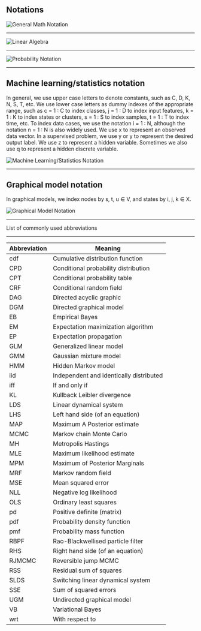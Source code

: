 Notations
---

![General Math Notation](general-math-notation.png)

---

![Linear Algebra](general-math-and-linear-algebra.png)

---

![Probability Notation](probability-notation.png)

---
Machine learning/statistics notation
---

In general, we use upper case letters to denote constants, such as C, D, K, N, S, T, etc. We
use lower case letters as dummy indexes of the appropriate range, such as c = 1 : C to index
classes, j = 1 : D to index input features, k = 1 : K to index states or clusters, s = 1 : S to
index samples, t = 1 : T to index time, etc. To index data cases, we use the notation i = 1 : N,
although the notation n = 1 : N is also widely used.
We use x to represent an observed data vector. In a supervised problem, we use y or y to
represent the desired output label. We use z to represent a hidden variable. Sometimes we also
use q to represent a hidden discrete variable.


![Machine Learning/Statistics Notation](ml-statistics-notations.png)

---

Graphical model notation
---

In graphical models, we index nodes by s, t, u ∈ V, and states by i, j, k ∈ X.

![Graphical Model Notation](graphical-model-notation.png)

---

List of commonly used abbreviations

---


Abbreviation | Meaning
------------- |------
cdf    |Cumulative distribution function
CPD    |Conditional probability distribution
CPT    |Conditional probability table
CRF    |Conditional random field
DAG    |Directed acyclic graphic
DGM    |Directed graphical model
EB     |Empirical Bayes
EM     |Expectation maximization algorithm
EP     |Expectation propagation
GLM    |Generalized linear model
GMM    |Gaussian mixture model
HMM    |Hidden Markov model
iid    |Independent and identically distributed
iff    |If and only if
KL     |Kullback Leibler divergence
LDS    |Linear dynamical system
LHS    |Left hand side (of an equation)
MAP    |Maximum A Posterior estimate
MCMC   |Markov chain Monte Carlo
MH     |Metropolis Hastings
MLE    |Maximum likelihood estimate
MPM    |Maximum of Posterior Marginals
MRF    |Markov random field
MSE    |Mean squared error
NLL    |Negative log likelihood
OLS    |Ordinary least squares
pd     |Positive definite (matrix)
pdf    |Probability density function
pmf    |Probability mass function
RBPF   |Rao-Blackwellised particle filter
RHS    |Right hand side (of an equation)
RJMCMC |Reversible jump MCMC
RSS    |Residual sum of squares
SLDS   |Switching linear dynamical system
SSE    |Sum of squared errors
UGM    |Undirected graphical model
VB     |Variational Bayes
wrt    |With respect to